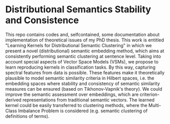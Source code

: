 # Distributional Semantics Stability and Consistence
This repo contains codes and, selfcontained, some documentation about implementation of theoretical issues of my PhD thesis. This work is entitled "Learning Kernels for Distributional Semantic Clustering" in which we present a novel (distributional) semantic embedding method, which aims at consistently performing semantic clustering at sentence level. Taking into account special aspects of Vector Space Models (VSMs), we propose to learn reproducing kernels in classification tasks. By this way, capturing spectral features from data is possible. These features make it theoretically plausible to model semantic similarity criteria in Hilbert spaces, i.e. the embedding spaces where stability and consistency of semantic similarity measures can be ensured (based on Tikhonov-Vapnik's theory). We could improve the semantic assessment over embeddings, which are criterion-derived representations from traditional semantic vectors. The learned kernel could be easily transferred to clustering methods, where the Multi-Class Imbalance Problem is considered (e.g. semantic clustering of definitions of terms).
